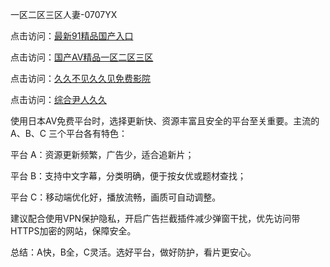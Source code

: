 
一区二区三区人妻-0707YX


点击访问：<a href="https://cfad.pages.dev/">最新91精品国产入口</a>

点击访问：<a href="https://tfda.pages.dev/">国产AⅤ精品一区二区三区</a>

点击访问：<a href="https://gda-c7m.pages.dev/">久久不见久久见免费影院</a>

点击访问：<a href="https://bered.pages.dev/">综合尹人久久</a>

使用日本AV免费平台时，选择更新快、资源丰富且安全的平台至关重要。主流的 A、B、C 三个平台各有特色：

平台 A：资源更新频繁，广告少，适合追新片；

平台 B：支持中文字幕，分类明确，便于按女优或题材查找；

平台 C：移动端优化好，播放流畅，画质可自动调整。

建议配合使用VPN保护隐私，开启广告拦截插件减少弹窗干扰，优先访问带HTTPS加密的网站，保障安全。

总结：A快，B全，C灵活。选好平台，做好防护，看片更安心。
<span style="display:none;">[Canonical link](https://github.com/mot20250707/so17 ）</span>
